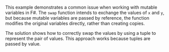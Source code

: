 This example demonstrates a common issue when working with mutable variables in F#.  The `swap` function intends to exchange the values of `x` and `y`, but because mutable variables are passed by reference, the function modifies the original variables directly, rather than creating copies.

The solution shows how to correctly swap the values by using a tuple to represent the pair of values. This approach works because tuples are passed by value.